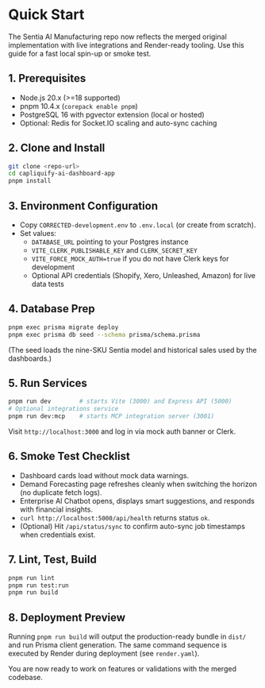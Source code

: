 # Quick Start

The Sentia AI Manufacturing repo now reflects the merged original implementation with live integrations and Render-ready tooling. Use this guide for a fast local spin-up or smoke test.

## 1. Prerequisites

- Node.js 20.x (>=18 supported)
- pnpm 10.4.x (`corepack enable pnpm`)
- PostgreSQL 16 with pgvector extension (local or hosted)
- Optional: Redis for Socket.IO scaling and auto-sync caching

## 2. Clone and Install

```bash
git clone <repo-url>
cd capliquify-ai-dashboard-app
pnpm install
```

## 3. Environment Configuration

- Copy `CORRECTED-development.env` to `.env.local` (or create from scratch).
- Set values:
  - `DATABASE_URL` pointing to your Postgres instance
  - `VITE_CLERK_PUBLISHABLE_KEY` and `CLERK_SECRET_KEY`
  - `VITE_FORCE_MOCK_AUTH=true` if you do not have Clerk keys for development
  - Optional API credentials (Shopify, Xero, Unleashed, Amazon) for live data tests

## 4. Database Prep

```bash
pnpm exec prisma migrate deploy
pnpm exec prisma db seed --schema prisma/schema.prisma
```

(The seed loads the nine-SKU Sentia model and historical sales used by the dashboards.)

## 5. Run Services

```bash
pnpm run dev        # starts Vite (3000) and Express API (5000)
# Optional integrations service
pnpm run dev:mcp    # starts MCP integration server (3001)
```

Visit `http://localhost:3000` and log in via mock auth banner or Clerk.

## 6. Smoke Test Checklist

- Dashboard cards load without mock data warnings.
- Demand Forecasting page refreshes cleanly when switching the horizon (no duplicate fetch logs).
- Enterprise AI Chatbot opens, displays smart suggestions, and responds with financial insights.
- `curl http://localhost:5000/api/health` returns status `ok`.
- (Optional) Hit `/api/status/sync` to confirm auto-sync job timestamps when credentials exist.

## 7. Lint, Test, Build

```bash
pnpm run lint
pnpm run test:run
pnpm run build
```

## 8. Deployment Preview

Running `pnpm run build` will output the production-ready bundle in `dist/` and run Prisma client generation. The same command sequence is executed by Render during deployment (see `render.yaml`).

You are now ready to work on features or validations with the merged codebase.
